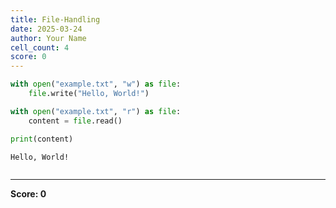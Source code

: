 ```yaml
---
title: File-Handling
date: 2025-03-24
author: Your Name
cell_count: 4
score: 0
---
```


```python
with open("example.txt", "w") as file:
    file.write("Hello, World!")
```


```python
with open("example.txt", "r") as file:
    content = file.read()
```


```python
print(content)
```

    Hello, World!



```python

```


---
**Score: 0**
